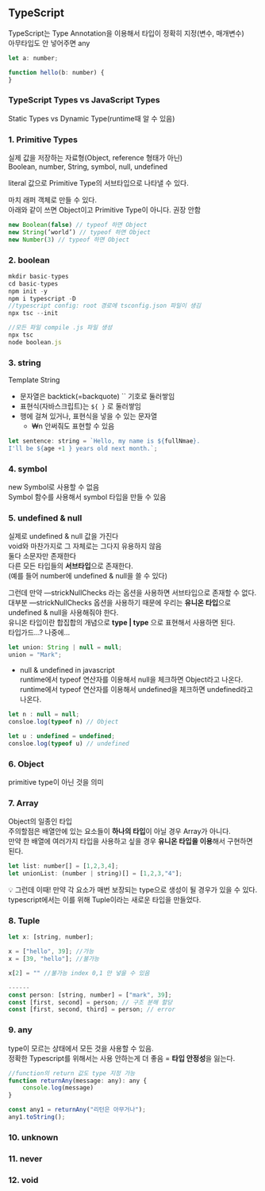 
## TypeScript

TypeScript는 Type Annotation을 이용해서 타입이 정확히 지정(변수, 매개변수)  
아무타입도 안 넣어주면 any

```jsx
let a: number;

function hello(b: number) {
}
```

### TypeScript Types vs JavaScript Types

Static Types vs Dynamic Type(runtime때 알 수 있음)

### 1. Primitive Types

실제 값을 저장하는 자료형(Object, reference 형태가 아닌)  
Boolean, number, String, symbol, null, undefined  

literal 값으로 Primitive Type의 서브타입으로 나타낼 수 있다.  

마치 래퍼 객체로 만들 수 있다.  
아래와 같이 쓰면 Object이고 Primitive Type이 아니다. 권장 안함  
```jsx
new Boolean(false) // typeof 하면 Object
new String(’world’) // typeof 하면 Object
new Number(3) // typeof 하면 Object
```

### 2. boolean

```jsx
mkdir basic-types
cd basic-types
npm init -y
npm i typescript -D
//typescript config: root 경로에 tsconfig.json 파일이 생김
npx tsc --init 

//모든 파일 compile .js 파일 생성
npx tsc
node boolean.js
```

### 3. string

Template String

- 문자열은 backtick(=backquote)  `` 기호로 둘러쌓임
- 표현식(자바스크립트)는 `${ }` 로 둘러쌓임
- 행에 걸쳐 있거나, 표현식을 넣을 수 있는 문자열
    - ₩n 안써줘도 표현할 수 있음

```jsx
let sentence: string = `Hello, my name is ${fullNmae}.
I'll be ${age +1 } years old next month.`;
```

### 4. symbol

new Symbol로 사용할 수 없음  
Symbol 함수를 사용해서 symbol 타입을 만들 수 있음

### 5. undefined & null

실제로 undefined & null 값을 가진다  
void와 마찬가지로 그 자체로는 그다지 유용하지 않음  
둘다 소문자만 존재한다  
다른 모든 타입들의 **서브타입**으로 존재한다.  
(예를 들어 number에 undefined & null을 쓸 수 있다)

그런데 만약 —strickNullChecks 라는 옵션을 사용하면 서브타입으로 존재할 수 없다.  
대부분 —strickNullChecks 옵션을 사용하기 때문에 우리는 **유니온 타입**으로 undefined & null을 사용해줘야 한다.  
유니온 타입이란 합집합의 개념으로 **type | type** 으로 표현해서 사용하면 된다.  
타입가드…? 나중에…
```jsx
let union: String | null = null;
union = "Mark";
```

- null &  undefined in javascript  
runtime에서 typeof 연산자를 이용해서 null을 체크하면 Object라고 나온다.  
runtime에서 typeof 연산자를 이용해서 undefined을 체크하면 undefined라고 나온다.  
```jsx
let n : null = null;
consloe.log(typeof n) // Object

let u : undefined = undefined;
consloe.log(typeof u) // undefined
```

### 6. Object

primitive type이 아닌 것을 의미

### 7. Array

Object의 일종인 타입  
주의할점은 배열안에 있는 요소들이 **하나의 타입**이 아닐 경우 Array가 아니다.  
만약 한 배열에 여러가지 타입을 사용하고 싶을 경우 **유니온 타입을 이용**해서 구현하면 된다.  
```jsx
let list: number[] = [1,2,3,4];
let unionList: (number | string)[] = [1,2,3,"4"];
```

<aside>
💡 그런데 이때! 만약 각 요소가 매번 보장되는 type으로 생성이 될 경우가 있을 수 있다. typescript에서는 이를 위해 Tuple이라는 새로운 타입을 만들었다.

</aside>

### 8. Tuple

```jsx
let x: [string, number];

x = ["hello", 39]; //가능
x = [39, "hello"]; //불가능

x[2] = "" //불가능 index 0,1 만 넣을 수 있음

------
const person: [string, number] = ["mark", 39];
const [first, second] = person; // 구조 분해 할당
const [first, second, third] = person; // error
```

### 9. any

type이 모르는 상태에서 모든 것을 사용할 수 있음.  
정확한 Typescript를 위해서는 사용 안하는게 더 좋음 = **타입 안정성**을 잃는다.  
```jsx
//function의 return 값도 type 지정 가능
function returnAny(message: any): any {
	console.log(message)
}

const any1 = returnAny("리턴은 아무거나");
any1.toString();
```

### 10. unknown

### 11. never

### 12. void
